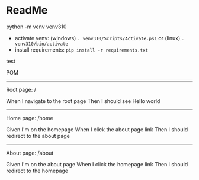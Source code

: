 # ReadMe

python -m venv venv310
- activate venv: (windows) `. venv310/Scripts/Activate.ps1` or (linux) `. venv310/bin/activate`
- install requirements: `pip install -r requirements.txt`

test

POM

---

Root page: /

When I navigate to the root page
Then I should see Hello world

---

Home page: /home

Given I'm on the homepage
When I click the about page link
Then I should redirect to the about page

---

About page: /about

Given I'm on the about page
When I click the homepage link
Then I should redirect to the homepage
